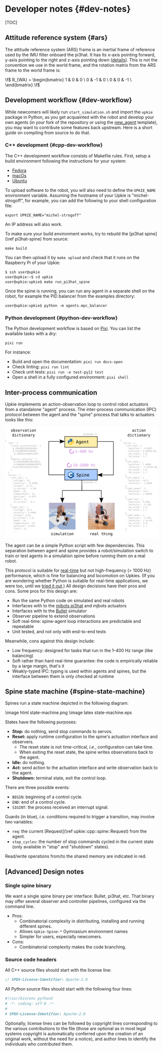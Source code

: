 # Developer notes {#dev-notes}

[TOC]

## Attitude reference system {#ars}

The attitude reference system (ARS) frame is an inertial frame of reference used by the IMU filter onboard the pi3hat. It has its x-axis pointing forward, y-axis pointing to the right and z-axis pointing down ([details](https://github.com/mjbots/pi3hat/blob/ab632c82bd501b9fcb6f8200df0551989292b7a1/docs/reference.md#orientation)). This is not the convention we use in the world frame, and the rotation matrix from the ARS frame to the world frame is:

\f$
R_{WA} = \begin{bmatrix}
    1 & 0 & 0 \\
    0 & -1 & 0 \\
    0 & 0 & -1 \\
\end{bmatrix}
\f$

## Development workflow {#dev-workflow}

While newcomers will likely run `start_simulation.sh` and import the `upkie` package in Python, as you get acquainted with the robot and develop your own agents (in your fork of the repository or using the [new\_agent](https://github.com/upkie/new_agent) template), you may want to contribute some features back upstream. Here is a short guide on compiling from source to do that.

### C++ development {#cpp-dev-workflow}

The C++ development workflow consists of Makefile rules. First, setup a build environment following the instructions for your system:

- [Fedora](https://github.com/orgs/upkie/discussions/100)
- [macOs](https://github.com/orgs/upkie/discussions/159)
- [Ubuntu](https://github.com/orgs/upkie/discussions/101)

To upload software to the robot, you will also need to define the `UPKIE_NAME` environment variable. Assuming the hostname of your Upkie is "michel-strogoff", for example, you can add the following to your shell configuration file:

```
export UPKIE_NAME="michel-strogoff"
```

An IP address will also work.

To make sure your build environment works, try to rebuild the [pi3hat spine](\ref pi3hat-spine) from source:

```
make build
```

You can then upload it by `make upload` and check that it runs on the Raspberry Pi of your Upkie:

```console
$ ssh user@upkie
user@upkie:~$ cd upkie
user@upkie:upkie$ make run_pi3hat_spine
```

Once the spine is running, you can run any agent in a separate shell on the robot, for example the PID balancer from the examples directory:

```console
user@upkie:upkie$ python -m agents.mpc_balancer
```

### Python development {#python-dev-workflow}

The Python development workflow is based on [Pixi](https://pixi.sh/). You can list the available tasks with a dry:

```
pixi run
```

For instance:

- Build and open the documentation: `pixi run docs-open`
- Check linting: `pixi run lint`
- Check unit tests: `pixi run -e test-py12 test`
- Open a shell in a fully configured environment: `pixi shell`

## Inter-process communication

Upkie implements an action-observation loop to control robot actuators from a standalone "agent" process. The inter-process communication (IPC) protocol between the agent and the "spine" process that talks to actuators looks like this:

<p align="center">
    <img alt="Action-observation loop" src="action-observation-loop.png" />
</p>

The agent can be a simple Python script with few dependencies. This separation between agent and spine provides a robot/simulation switch to train or test agents in a simulation spine before running them on a real robot.

This protocol is suitable for [real-time](https://en.wiktionary.org/wiki/real-time#English) but not high-frequency (> 1000 Hz) performance, which is fine for balancing and locomotion on Upkies. (If you are wondering whether Python is suitable for real-time applications, we were too, until we [tried it out](https://github.com/orgs/upkie/discussions/240).) All design decisions have their pros and cons. Some pros for this design are:

- Run the same Python code on simulated and real robots
- Interfaces with to the [mjbots pi3hat](https://mjbots.com/products/mjbots-pi3hat-r4-4b) and mjbots actuators
- Interfaces with to the [Bullet](http://bulletphysics.org/) simulator
- Observer pipeline to extend observations
- Soft real-time: spine-agent loop interactions are predictable and repeatable
- Unit tested, and not only with end-to-end tests

Meanwhile, cons against this design include:

- Low frequency: designed for tasks that run in the 1–400 Hz range (like balancing)
- Soft rather than hard real-time guarantee: the code is empirically reliable by a large margin, that's it
- Weakly-typed IPC: typing is used within agents and spines, but the interface between them is only checked at runtime

## Spine state machine {#spine-state-machine}

Spines run a state machine depicted in the following diagram:

\image html state-machine.png
\image latex state-machine.eps

States have the following purposes:

- **Stop:** do nothing, send stop commands to servos.
- **Reset:** apply runtime configuration to the spine's actuation interface and observers.
    - The reset state is not time-critical, *i.e.*, configuration can take time.
    - When exiting the reset state, the spine writes observations back to the agent.
- **Idle:** do nothing.
- **Act:** send action to the actuation interface and write observation back to the agent.
- **Shutdown:** terminal state, exit the control loop.

There are three possible events:

- `BEGIN`: beginning of a control cycle.
- `END`: end of a control cycle.
- `SIGINT`: the process received an interrupt signal.

Guards (in blue), *i.e.* conditions required to trigger a transition, may involve two variables:

- `req`: the current [Request](\ref upkie::cpp::spine::Request) from the agent.
- `stop_cycles`: the number of stop commands cycled in the current state (only available in "stop" and "shutdown" states).

Read/write operations from/to the shared memory are indicated in red.

## [Advanced] Design notes

### Single spine binary

We want a single spine binary per interface: Bullet, pi3hat, etc. That binary may offer several observer and controller pipelines, configured via the command line.

- Pros:
    - Combinatorial complexity in distributing, installing and running different spines.
    - Allows `Upkie-Spine-*` Gymnasium environment names
    - Simpler for users, especially newcomers.
- Cons:
    - Combinatorial complexity makes the code branching.

### Source code headers

All C++ source files should start with the license line:

```cpp
// SPDX-License-Identifier: Apache-2.0
```

All Python source files should start with the following four lines:

```py
#!/usr/bin/env python3
# -*- coding: utf-8 -*-
#
# SPDX-License-Identifier: Apache-2.0
```

Optionally, license lines can be followed by copyright lines corresponding to the various contributions to the file (those are optional as in most legal systems copyright is automatically conferred upon the creation of an original work, without the need for a notice), and author lines to identify the individuals who contributed them.
